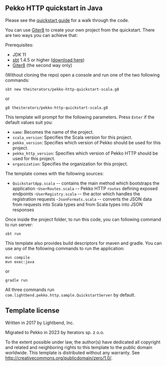 ## Pekko HTTP quickstart in Java

Please see the [quickstart guide](https://developer.lightbend.com/guides/pekko-http-quickstart-java/) for a
walk through the code.

You can use [Giter8][g8] to create your own project from the quickstart. There are two ways you can achieve that:

Prerequisites:
- JDK 11
- [sbt][sbt] 1.4.5 or higher ([download here][sbt_download])
- [Giter8](http://www.foundweekends.org/giter8/setup.html) (the second way only)

(Without cloning the repo) open a console and run one of the two following commands:
 ```
sbt new theiterators/pekko-http-quickstart-scala.g8
 ```
or
```
g8 theiterators/pekko-http-quickstart-scala.g8
```

This template will prompt for the following parameters. Press `Enter` if the default values suit you:
- `name`: Becomes the name of the project.
- `scala_version`: Specifies the Scala version for this project.
- `pekko_version`: Specifies which version of Pekko should be used for this project.
- `pekko_http_version`: Specifies which version of Pekko HTTP should be used for this project.
- `organization`: Specifies the organization for this project.

The template comes with the following sources:

- `QuickstartApp.scala` -- contains the main method which bootstraps the application
-`UserRoutes.scala` -- Pekko HTTP `routes` defining exposed endpoints
-`UserRegistry.scala` -- the actor which handles the registration requests
-`JsonFormats.scala` -- converts the JSON data from requests into Scala types and from Scala types into JSON responses

Once inside the project folder, to run this code, you can following command to run server:
```
sbt run
```

This template also provides build descriptors for maven and gradle. You can use any of the following commands to run 
the application:
```
mvn compile
mvn exec:java
```
or
```
gradle run
```
All three commands run `com.lightbend.pekko.http.sample.QuickstartServer` by default.


Template license
----------------
Written in 2017 by Lightbend, Inc.

Migrated to Pekko in 2023 by Iterators sp. z o.o.

To the extent possible under law, the author(s) have dedicated all copyright and related
and neighboring rights to this template to the public domain worldwide.
This template is distributed without any warranty. See <http://creativecommons.org/publicdomain/zero/1.0/>.

[g8]: http://www.foundweekends.org/giter8/
[sbt]: http://www.scala-sbt.org/
[sbt_download]: http://www.scala-sbt.org/download.html
